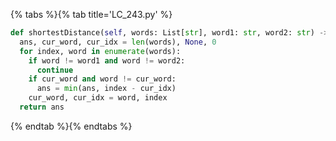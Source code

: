 {% tabs %}{% tab title='LC_243.py' %}

```py
def shortestDistance(self, words: List[str], word1: str, word2: str) -> int:
  ans, cur_word, cur_idx = len(words), None, 0
  for index, word in enumerate(words):
    if word != word1 and word != word2:
      continue
    if cur_word and word != cur_word:
      ans = min(ans, index - cur_idx)
    cur_word, cur_idx = word, index
  return ans
```

{% endtab %}{% endtabs %}
